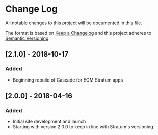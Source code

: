 # Change Log
All notable changes to this project will be documented in this file.

The format is based on [Keep a Changelog](http://keepachangelog.com/) 
and this project adheres to [Semantic Versioning](http://semver.org/).

## [2.1.0] - 2018-10-17
### Added
- Beginning rebuild of Cascade for EOM Stratum apps


## [2.0.0] - 2018-04-16
### Added
- Initial site development and launch
- Starting with version 2.0.0 to keep in line with Stratum's versioning